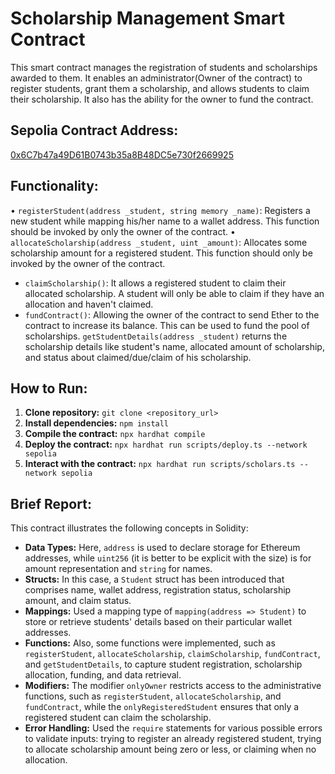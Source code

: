 # Scholarship Management Smart Contract

This smart contract manages the registration of students and scholarships awarded to them. It enables an administrator(Owner of the contract) to register students, grant them a scholarship, and allows students to claim their scholarship. It also has the ability for the owner to fund the contract.

## Sepolia Contract Address:

[0x6C7b47a49D61B0743b35a8B48DC5e730f2669925](https://sepolia.etherscan.io/address/0x6C7b47a49D61B0743b35a8B48DC5e730f2669925#code)

## Functionality:

•  `registerStudent(address _student, string memory _name)`: Registers a new student while mapping his/her name to a wallet address. This function should be invoked by only the owner of the contract.
•  `allocateScholarship(address _student, uint _amount)`: Allocates some scholarship amount for a registered student. This function should only be invoked by the owner of the contract.
*   `claimScholarship()`: It allows a registered student to claim their allocated scholarship. A student will only be able to claim if they have an allocation and haven't claimed.
*   `fundContract()`: Allowing the owner of the contract to send Ether to the contract to increase its balance. This can be used to fund the pool of scholarships.
`getStudentDetails(address _student)` returns the scholarship details like student's name, allocated amount of scholarship, and status about claimed/due/claim of his scholarship.

## How to Run:

1. **Clone repository:** `git clone <repository_url>`
2. **Install dependencies:** `npm install`
3. **Compile the contract:** `npx hardhat compile`
4. **Deploy the contract:** `npx hardhat run scripts/deploy.ts --network sepolia`
5. **Interact with the contract:** `npx hardhat run scripts/scholars.ts --network sepolia`

## Brief Report:

This contract illustrates the following concepts in Solidity:

*   **Data Types:** Here, `address` is used to declare storage for Ethereum addresses, while `uint256` (it is better to be explicit with the size) is for amount representation and `string` for names.
*   **Structs:** In this case, a `Student` struct has been introduced that comprises name, wallet address, registration status, scholarship amount, and claim status.
*   **Mappings:** Used a mapping type of `mapping(address => Student)` to store or retrieve students' details based on their particular wallet addresses.
*   **Functions:** Also, some functions were implemented, such as `registerStudent`, `allocateScholarship`, `claimScholarship`, `fundContract`, and `getStudentDetails`, to capture student registration, scholarship allocation, funding, and data retrieval.
*   **Modifiers:** The modifier `onlyOwner` restricts access to the administrative functions, such as `registerStudent`, `allocateScholarship`, and `fundContract`, while the `onlyRegisteredStudent` ensures that only a registered student can claim the scholarship.
*   **Error Handling:** Used the `require` statements for various possible errors to validate inputs: trying to register an already registered student, trying to allocate scholarship amount being zero or less, or claiming when no allocation.